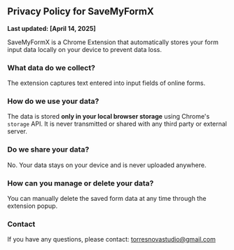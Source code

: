 ## Privacy Policy for SaveMyFormX

**Last updated: [April 14, 2025]**

SaveMyFormX is a Chrome Extension that automatically stores your form input data locally on your device to prevent data loss.

### What data do we collect?
The extension captures text entered into input fields of online forms.

### How do we use your data?
The data is stored **only in your local browser storage** using Chrome's `storage` API. It is never transmitted or shared with any third party or external server.

### Do we share your data?
No. Your data stays on your device and is never uploaded anywhere.

### How can you manage or delete your data?
You can manually delete the saved form data at any time through the extension popup.

### Contact
If you have any questions, please contact: torresnovastudio@gmail.com
